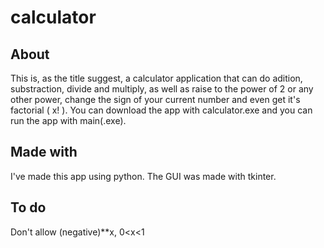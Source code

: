 # calculator

## About

This is, as the title suggest, a calculator application that can do adition, substraction, divide and multiply, as well as raise to the power of 2 or any other power, change the sign of your current number and even get it's factorial ( x! ).
You can download the app with calculator.exe and you can run the app with main(.exe).

## Made with

I've made this app using python. The GUI was made with tkinter.

## To do

Don't allow (negative)**x, 0<x<1

